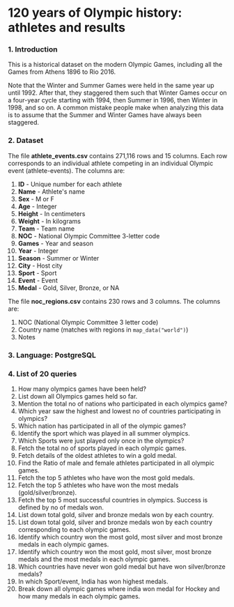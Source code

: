 # 120 years of Olympic history: athletes and results

### 1. Introduction

This is a historical dataset on the modern Olympic Games, including all the Games from Athens 1896 to Rio 2016.

Note that the Winter and Summer Games were held in the same year up until 1992. After that, they staggered them such that Winter Games occur on a four-year cycle starting with 1994, then Summer in 1996, then Winter in 1998, and so on. A common mistake people make when analyzing this data is to assume that the Summer and Winter Games have always been staggered.

### 2. Dataset

The file **athlete_events.csv** contains 271,116 rows and 15 columns. Each row corresponds to an individual athlete competing in an individual Olympic event (athlete-events). The columns are:

1. **ID** - Unique number for each athlete
2. **Name** - Athlete's name
3. **Sex** - M or F
4. **Age** - Integer
5. **Height** - In centimeters
6. **Weight** - In kilograms
7. **Team** - Team name
8. **NOC** - National Olympic Committee 3-letter code
9. **Games** - Year and season
10. **Year** - Integer
11. **Season** - Summer or Winter
12. **City** - Host city
13. **Sport** - Sport
14. **Event** - Event
15. **Medal** - Gold, Silver, Bronze, or NA

The file **noc_regions.csv** contains 230 rows and 3 columns. The columns are:

1. NOC (National Olympic Committee 3 letter code)
2. Country name (matches with regions in `map_data("world")`)
3. Notes

### 3. Language: PostgreSQL

### 4. List of 20 queries

1. How many olympics games have been held?
2. List down all Olympics games held so far.
3. Mention the total no of nations who participated in each olympics game?
4. Which year saw the highest and lowest no of countries participating in olympics?
5. Which nation has participated in all of the olympic games?
6. Identify the sport which was played in all summer olympics.
7. Which Sports were just played only once in the olympics?
8. Fetch the total no of sports played in each olympic games.
9. Fetch details of the oldest athletes to win a gold medal.
10. Find the Ratio of male and female athletes participated in all olympic games.
11. Fetch the top 5 athletes who have won the most gold medals.
12. Fetch the top 5 athletes who have won the most medals (gold/silver/bronze).
13. Fetch the top 5 most successful countries in olympics. Success is defined by no of medals won.
14. List down total gold, silver and bronze medals won by each country.
15. List down total gold, silver and bronze medals won by each country corresponding to each olympic games.
16. Identify which country won the most gold, most silver and most bronze medals in each olympic games.
17. Identify which country won the most gold, most silver, most bronze medals and the most medals in each olympic games.
18. Which countries have never won gold medal but have won silver/bronze medals?
19. In which Sport/event, India has won highest medals.
20. Break down all olympic games where india won medal for Hockey and how many medals in each olympic games.

